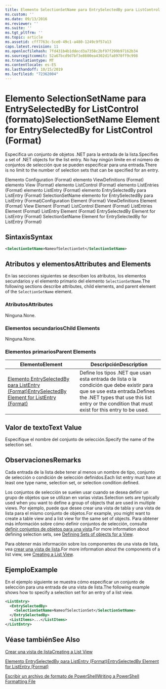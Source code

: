 ```yaml
---
title: Elemento SelectionSetName para EntrySelectedBy para ListControl (Format) | Microsoft Docs
ms.custom: ''
ms.date: 09/13/2016
ms.reviewer: ''
ms.suite: ''
ms.tgt_pltfrm: ''
ms.topic: article
ms.assetid: cff7763c-5ce0-49c1-a480-1249c9f57a13
caps.latest.revision: 11
ms.openlocfilehash: 7fd431b4b1ddecd3a7358c2bf97f299b97162b34
ms.sourcegitcommit: 52a67bcd9d7bf3e8600ea4302d1fa8970ff9c998
ms.translationtype: MT
ms.contentlocale: es-ES
ms.lasthandoff: 10/15/2019
ms.locfileid: "72362004"
---
```

# <a name="selectionsetname-element-for-entryselectedby-for-listcontrol-format"></a><span data-ttu-id="658fb-102">Elemento SelectionSetName para EntrySelectedBy for ListControl (formato)</span><span class="sxs-lookup"><span data-stu-id="658fb-102">SelectionSetName Element for EntrySelectedBy for ListControl (Format)</span></span>

<span data-ttu-id="658fb-103">Especifica un conjunto de objetos .NET para la entrada de la lista.</span><span class="sxs-lookup"><span data-stu-id="658fb-103">Specifies a set of .NET objects for the list entry.</span></span> <span data-ttu-id="658fb-104">No hay ningún límite en el número de conjuntos de selección que se pueden especificar para una entrada.</span><span class="sxs-lookup"><span data-stu-id="658fb-104">There is no limit to the number of selection sets that can be specified for an entry.</span></span>

<span data-ttu-id="658fb-105">Elemento Configuration (Format) elemento ViewDefinitions (Format) elemento View (Format) elemento ListControl (Format) elemento ListEntries (Format) elemento ListEntry (Format) elemento EntrySelectedBy para ListEntry (Format) SelectionSetName elemento for EntrySelectedBy para ListEntry (Format)</span><span class="sxs-lookup"><span data-stu-id="658fb-105">Configuration Element (Format) ViewDefinitions Element (Format) View Element (Format) ListControl Element (Format) ListEntries Element (Format) ListEntry Element (Format) EntrySelectedBy Element for ListEntry (Format) SelectionSetName Element for EntrySelectedBy for ListEntry (Format)</span></span>

## <a name="syntax"></a><span data-ttu-id="658fb-106">Sintaxis</span><span class="sxs-lookup"><span data-stu-id="658fb-106">Syntax</span></span>

```xml
<SelectionSetName>NameofSelectionSet</SelectionSetName>
```

## <a name="attributes-and-elements"></a><span data-ttu-id="658fb-107">Atributos y elementos</span><span class="sxs-lookup"><span data-stu-id="658fb-107">Attributes and Elements</span></span>

<span data-ttu-id="658fb-108">En las secciones siguientes se describen los atributos, los elementos secundarios y el elemento primario del elemento `SelectionSetName`.</span><span class="sxs-lookup"><span data-stu-id="658fb-108">The following sections describe attributes, child elements, and parent element of the `SelectionSetName` element.</span></span>

### <a name="attributes"></a><span data-ttu-id="658fb-109">Atributos</span><span class="sxs-lookup"><span data-stu-id="658fb-109">Attributes</span></span>

<span data-ttu-id="658fb-110">Ninguna.</span><span class="sxs-lookup"><span data-stu-id="658fb-110">None.</span></span>

### <a name="child-elements"></a><span data-ttu-id="658fb-111">Elementos secundarios</span><span class="sxs-lookup"><span data-stu-id="658fb-111">Child Elements</span></span>

<span data-ttu-id="658fb-112">Ninguna.</span><span class="sxs-lookup"><span data-stu-id="658fb-112">None.</span></span>

### <a name="parent-elements"></a><span data-ttu-id="658fb-113">Elementos primarios</span><span class="sxs-lookup"><span data-stu-id="658fb-113">Parent Elements</span></span>

|<span data-ttu-id="658fb-114">Elemento</span><span class="sxs-lookup"><span data-stu-id="658fb-114">Element</span></span>|<span data-ttu-id="658fb-115">Descripción</span><span class="sxs-lookup"><span data-stu-id="658fb-115">Description</span></span>|
|-------------|-----------------|
|[<span data-ttu-id="658fb-116">Elemento EntrySelectedBy para ListEntry (Format)</span><span class="sxs-lookup"><span data-stu-id="658fb-116">EntrySelectedBy Element for ListEntry (Format)</span></span>](./entryselectedby-element-for-listentry-for-listcontrol-format.md)|<span data-ttu-id="658fb-117">Define los tipos .NET que usan esta entrada de lista o la condición que debe existir para que se use esta entrada.</span><span class="sxs-lookup"><span data-stu-id="658fb-117">Defines the .NET types that use this list entry or the condition that must exist for this entry to be used.</span></span>|

## <a name="text-value"></a><span data-ttu-id="658fb-118">Valor de texto</span><span class="sxs-lookup"><span data-stu-id="658fb-118">Text Value</span></span>

<span data-ttu-id="658fb-119">Especifique el nombre del conjunto de selección.</span><span class="sxs-lookup"><span data-stu-id="658fb-119">Specify the name of the selection set.</span></span>

## <a name="remarks"></a><span data-ttu-id="658fb-120">Observaciones</span><span class="sxs-lookup"><span data-stu-id="658fb-120">Remarks</span></span>

<span data-ttu-id="658fb-121">Cada entrada de la lista debe tener al menos un nombre de tipo, conjunto de selección o condición de selección definidos.</span><span class="sxs-lookup"><span data-stu-id="658fb-121">Each list entry must have at least one type name, selection set, or selection condition defined.</span></span>

<span data-ttu-id="658fb-122">Los conjuntos de selección se suelen usar cuando se desea definir un grupo de objetos que se utilizan en varias vistas.</span><span class="sxs-lookup"><span data-stu-id="658fb-122">Selection sets are typically used when you want to define a group of objects that are used in multiple views.</span></span> <span data-ttu-id="658fb-123">Por ejemplo, puede que desee crear una vista de tabla y una vista de lista para el mismo conjunto de objetos.</span><span class="sxs-lookup"><span data-stu-id="658fb-123">For example, you might want to create a table view and a list view for the same set of objects.</span></span> <span data-ttu-id="658fb-124">Para obtener más información sobre cómo definir conjuntos de selección, consulte [definir conjuntos de objetos para una vista](./defining-selection-sets.md).</span><span class="sxs-lookup"><span data-stu-id="658fb-124">For more information about defining selection sets, see [Defining Sets of objects for a View](./defining-selection-sets.md).</span></span>

<span data-ttu-id="658fb-125">Para obtener más información sobre los componentes de una vista de lista, vea [crear una vista de lista](./creating-a-list-view.md).</span><span class="sxs-lookup"><span data-stu-id="658fb-125">For more information about the components of a list view, see [Creating a List View](./creating-a-list-view.md).</span></span>

## <a name="example"></a><span data-ttu-id="658fb-126">Ejemplo</span><span class="sxs-lookup"><span data-stu-id="658fb-126">Example</span></span>

<span data-ttu-id="658fb-127">En el ejemplo siguiente se muestra cómo especificar un conjunto de selección para una entrada de una vista de lista.</span><span class="sxs-lookup"><span data-stu-id="658fb-127">The following example shows how to specify a selection set for an entry of a list view.</span></span>

```xml
<ListEntry>
  <EntrySelectedBy>
    <SelectionSetName>NameofSelectionSet</SelectionSetName>
  </EntrySelectedBy>
  <ListItems>...</ListItems>
</ListEntry>
```

## <a name="see-also"></a><span data-ttu-id="658fb-128">Véase también</span><span class="sxs-lookup"><span data-stu-id="658fb-128">See Also</span></span>

[<span data-ttu-id="658fb-129">Crear una vista de lista</span><span class="sxs-lookup"><span data-stu-id="658fb-129">Creating a List View</span></span>](./creating-a-list-view.md)

[<span data-ttu-id="658fb-130">Elemento EntrySelectedBy para ListEntry (Format)</span><span class="sxs-lookup"><span data-stu-id="658fb-130">EntrySelectedBy Element for ListEntry (Format)</span></span>](./entryselectedby-element-for-listentry-for-listcontrol-format.md)

[<span data-ttu-id="658fb-131">Escribir un archivo de formato de PowerShell</span><span class="sxs-lookup"><span data-stu-id="658fb-131">Writing a PowerShell Formatting File</span></span>](./writing-a-powershell-formatting-file.md)
